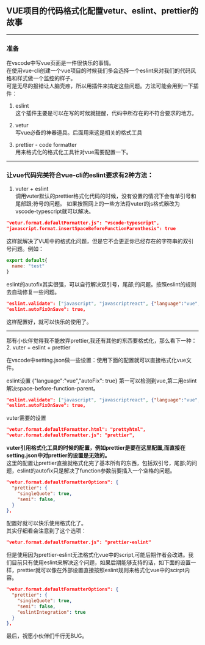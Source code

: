 ## VUE项目的代码格式化配置vetur、eslint、prettier的故事

-------

### 准备
在vscode中写vue页面是一件很快乐的事情。     
在使用vue-cli创建一个vue项目的时候我们多会选择一个eslint来对我们的代码风格和样式做一个监控的样子。   
可是无尽的报错让人脑壳疼，所以用插件来搞定这些问题。方法可能会用到一下插件：     

1. eslint     
这个插件主要是可以在写的时候就提醒，代码中所存在的不符合要求的地方。

2. vetur     
写vue必备的神器道具。后面用来这是相关的格式工具

3.  prettier - code formatter        
用来格式化的格式化工具针对vue需要配置一下。

------

### 让vue代码完美符合vue-cli的eslint要求有2种方法： 

1. vuter + eslint      
调用vuter默认的prettier格式化代码的时候，没有设置的情况下会有单引号和尾部跟;符号的问题。
如果按照网上的一些方法将vuter的js格式器改为vscode-typescript就可以解决。
```json
"vetur.format.defaultFormatter.js": "vscode-typescript",
"javascript.format.insertSpaceBeforeFunctionParenthesis": true
```
这样就解决了VUE中的格式化问题，但是它不会更正你已经存在的字符串的双引号问题。例如：
```js
export default{
  name: "test"
}
```
eslint的autofix其实很强，可以自行解决双引号，尾部;的问题。按照eslint的规则去自动修复一些问题。     
```json
"eslint.validate": ["javascript", "javascriptreact", {"language":"vue","autoFix": true}],
"eslint.autoFixOnSave": true,
```
这样配置好，就可以快乐的使用了。    

---------

那有小伙伴觉得我不能放弃prettier,我还有其他的东西要格式化，那么看下一种：     
2. vuter + eslint + prettier

在vscode中setting.json做一些设置：使用下面的配置就可以直接格式化vue文件。

eslint设置 {"language":"vue","autoFix": true} 第一可以检测到vue,第二用eslint解决space-before-function-parent。
```json
"eslint.validate": ["javascript", "javascriptreact", {"language":"vue","autoFix": true}],
"eslint.autoFixOnSave": true,
```

vuter需要的设置
```json
"vetur.format.defaultFormatter.html": "prettyhtml",
"vetur.format.defaultFormatter.js": "prettier",
```
**vuter引用格式化工具的时候的配置，例如prettier是要在这里配置,而直接在setting.json中对prettier的设置是无效的。**      
这里的配置让prettier直接就格式化完了基本所有的东西，包括双引号，尾部;的问题，eslint的autofix只是解决了function参数前要插入一个空格的问题。
```json    
"vetur.format.defaultFormatterOptions": {
  "prettier": {
    "singleQuote": true,
    "semi": false,
  }
},
```
配置好就可以快乐使用格式化了。    
其实仔细看会注意到了这个选项：
```json
"vetur.format.defaultFormatter.js": "prettier-eslint"
```
但是使用因为prettier-eslint无法格式化vue中的script,可能后期作者会改进。我们目前只有使用eslint来解决这个问题，如果后期能够支持的话，如下面的设置一样，prettier就可以像在外部设置直接按照eslint规则来格式化vue中的scirpt内容。
```json    
"vetur.format.defaultFormatterOptions": {
  "prettier": {
    "singleQuote": true,
    "semi": false,
    "eslintIntegration": true
  }
},
```

最后，祝愿小伙伴们千行无BUG。